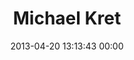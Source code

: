 ---
title: "Michael Kret"
date: 2013-04-20 13:13:43 00:00
permalink: /michael
twitter: ""
likes: [481,1431]
id: 1939
gravatar: "http://www.gravatar.com/avatar/837aec891bc30b73215eae7afd63ff83"
---